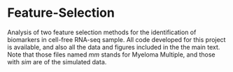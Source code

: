 # Feature-Selection
Analysis of two feature selection methods for the identification of biomarkers in cell-free RNA-seq sample. 
All code developed for this project is available, and also all the data and figures included in the the main text. 
Note that those files named *mm* stands for Myeloma Multiple, and those with *sim* are of the simulated data. 
